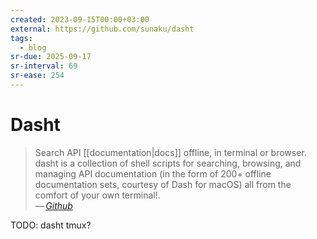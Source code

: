 ```yaml
---
created: 2023-09-15T00:00+03:00
external: https://github.com/sunaku/dasht
tags:
  - blog
sr-due: 2025-09-17
sr-interval: 69
sr-ease: 254
---
```


# Dasht

> Search API [[documentation|docs]] offline, in terminal or browser. dasht is a collection of shell scripts for searching, browsing, and managing API documentation (in the form of 200+ offline documentation sets, courtesy of Dash for macOS) all from the comfort of your own terminal!.\
> — <cite>[Github](https://github.com/sunaku/dasht)</cite>

TODO: dasht tmux?
